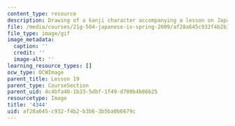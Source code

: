 ```yaml
---
content_type: resource
description: Drawing of a kanji character accompanying a lesson on Japanese.
file: /media/courses/21g-504-japanese-iv-spring-2009/af28a645c932f4b2b3b63b5ba0b6679c_4344.gif
file_type: image/gif
image_metadata:
  caption: ''
  credit: ''
  image-alt: ''
learning_resource_types: []
ocw_type: OCWImage
parent_title: Lesson 19
parent_type: CourseSection
parent_uid: 4c4bfa40-1b33-5dbf-1f49-d700b4b86b25
resourcetype: Image
title: '4344'
uid: af28a645-c932-f4b2-b3b6-3b5ba0b6679c
---
```

